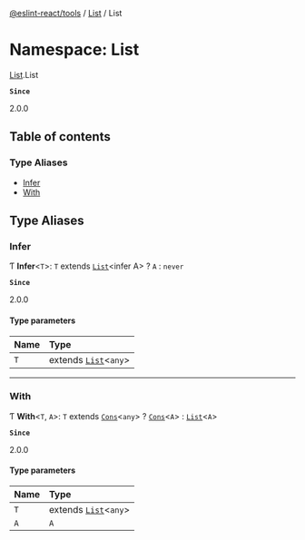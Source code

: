 [@eslint-react/tools](../README.md) / [List](List.md) / List

# Namespace: List

[List](List.md).List

**`Since`**

2.0.0

## Table of contents

### Type Aliases

- [Infer](List.List.md#infer)
- [With](List.List.md#with)

## Type Aliases

### Infer

Ƭ **Infer**<`T`\>: `T` extends [`List`](List.md#list)<infer A\> ? `A` : `never`

**`Since`**

2.0.0

#### Type parameters

| Name | Type                                   |
| :--- | :------------------------------------- |
| `T`  | extends [`List`](List.md#list)<`any`\> |

---

### With

Ƭ **With**<`T`, `A`\>: `T` extends [`Cons`](../interfaces/List.Cons.md)<`any`\> ? [`Cons`](../interfaces/List.Cons.md)<`A`\> : [`List`](List.md#list)<`A`\>

**`Since`**

2.0.0

#### Type parameters

| Name | Type                                   |
| :--- | :------------------------------------- |
| `T`  | extends [`List`](List.md#list)<`any`\> |
| `A`  | `A`                                    |
